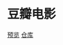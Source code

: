 # 豆瓣电影

[预览](https://guidetheorient.github.io/topfilms/src/)
[仓库](https://github.com/guidetheorient/topfilms)